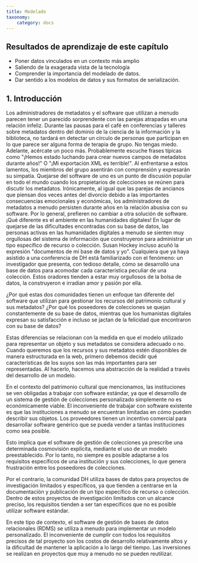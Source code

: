 ```yaml
---
title: Modelado
taxonomy:
    category: docs
---
```


## Resultados de aprendizaje de este capítulo

* Poner datos vinculados en un contexto más amplio
* Saliendo de la exagerada vista de la tecnología
* Comprender la importancia del modelado de datos.
* Dar sentido a los modelos de datos y sus formatos de serialización.

## 1. Introducción

Los administradores de metadatos y el software que utilizan a menudo parecen tener un parecido sorprendente con las parejas atrapadas en una relación infeliz. Durante las pausas para el café en conferencias y talleres sobre metadatos dentro del dominio de la ciencia de la información y la biblioteca, no tardará en detectar un círculo de personas que participan en lo que parece ser alguna forma de terapia de grupo.
No tengas miedo. Adelante, acércate un poco más. Probablemente escuche frases típicas como "¡Hemos estado luchando para crear nuevos campos de metadatos durante años!" O "¡Mi exportación XML es terrible!". Al enfrentarse a estos lamentos, los miembros del grupo asentirán con comprensión y expresarán su simpatía.
Quejarse del software de uno es un punto de discusión popular en todo el mundo cuando los propietarios de colecciones se reúnen para discutir los metadatos. Irónicamente, al igual que las parejas de ancianos que piensan dos veces antes del divorcio debido a las importantes consecuencias emocionales y económicas, los administradores de metadatos a menudo persisten durante años en la relación abusiva con su software.
Por lo general, prefieren no cambiar a otra solución de software.
¡Qué diferente es el ambiente en las humanidades digitales! En lugar de quejarse de las dificultades encontradas con su base de datos, las personas activas en las humanidades digitales a menudo se sienten muy orgullosas del sistema de información que construyeron para administrar un tipo específico de recurso o colección.
Susan Hockey incluso acuñó la expresión "documentos de mi base de datos y yo". Cualquiera que ya haya asistido a una conferencia de DH está familiarizado con el fenómeno: un investigador que presenta, con tedioso detalle, cómo se desarrolló una base de datos para acomodar cada característica peculiar de una colección. Estos oradores tienden a estar muy orgullosos de la bolsa de datos, la construyeron e irradian amor y pasión por ella.

¿Por qué estas dos comunidades tienen un enfoque tan diferente del software que utilizan para gestionar los recursos del patrimonio cultural y sus metadatos? ¿Por qué los poseedores de colecciones se quejan constantemente de su base de datos, mientras que los humanistas digitales expresan su satisfacción e incluso se jactan de la felicidad que encontraron con su base de datos?

Estas diferencias se relacionan con la medida en que el modelo utilizado para representar un objeto y sus metadatos se considera adecuado o no. Cuando queremos que los recursos y sus metadatos estén disponibles de manera estructurada en la web, primero debemos decidir qué características de los suyos son las más importantes para ser representadas. Al hacerlo, hacemos una abstracción de la realidad a través del desarrollo de un modelo.

En el contexto del patrimonio cultural que mencionamos, las instituciones se ven obligadas a trabajar con software estándar, ya que el desarrollo de un sistema de gestión de colecciones personalizado simplemente no es económicamente viable. El inconveniente de trabajar con software existente es que las instituciones a menudo se encuentran limitadas en cómo pueden describir sus objetos. Los proveedores tienen un incentivo comercial para desarrollar software genérico que se pueda vender a tantas instituciones como sea posible.

Esto implica que el software de gestión de colecciones ya prescribe una determinada cosmovisión explícita, mediante el uso de un modelo preestablecido. Por lo tanto, no siempre es posible adaptarse a los requisitos específicos de una institución y sus colecciones, lo que genera frustración entre los poseedores de colecciones.

Por el contrario, la comunidad DH utiliza bases de datos para proyectos de investigación limitados y específicos, ya que tienden a centrarse en la documentación y publicación de un tipo específico de recurso o colección. Dentro de estos proyectos de investigación limitados con un alcance preciso, los requisitos tienden a ser tan específicos que no es posible utilizar software estándar.

En este tipo de contexto, el software de gestión de bases de datos relacionales (RDMS) se utiliza a menudo para implementar un modelo personalizado. El inconveniente de cumplir con todos los requisitos precisos de tal proyecto son los costos de desarrollo relativamente altos y la dificultad de mantener la aplicación a lo largo del tiempo. Las inversiones se realizan en proyectos que muy a menudo no se pueden reutilizar.
